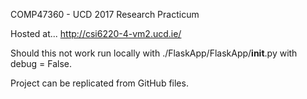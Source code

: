 COMP47360 - UCD 2017
Research Practicum

Hosted at...
http://csi6220-4-vm2.ucd.ie/

Should this not work run locally with ./FlaskApp/FlaskApp/__init__.py with debug = False.

Project can be replicated from GitHub files. 